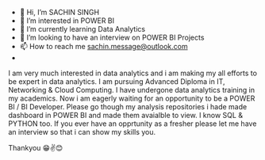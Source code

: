 - 👋 Hi, I’m SACHIN SINGH
- 👀 I’m interested in POWER BI
- 🌱 I’m currently learning Data Analytics
- 💞️ I’m looking to have an interview on POWER BI Projects
- 📫 How to reach me sachin.message@outlook.com
- 
I am very much interested in data analytics and i am making my all efforts to be expert in data analytics. I am pursuing Advanced Diploma in IT, Networking & Cloud Computing. I
have undergone data analytics training in my academics. Now i am  eagerly waiting for an opportunity to be a POWER BI / BI Developer. Please go though my analysis repositories i hade made dashboard in POWER BI and made them avaialble to view. I know SQL & PYTHON too. If you ever have an opprtunity as a fresher please let me have an interview so that i can show my skills you. 

  Thankyou 😁✌️😊
<!---
sachinDeveloperBI/sachinDeveloperBI is a ✨ special ✨ repository because its `README.md` (this file) appears on your GitHub profile.
You can click the Preview link to take a look at your changes.
--->

